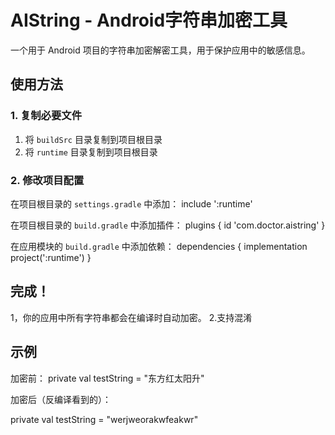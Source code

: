 # AIString - Android字符串加密工具

一个用于 Android 项目的字符串加密解密工具，用于保护应用中的敏感信息。

## 使用方法

### 1. 复制必要文件
1. 将 `buildSrc` 目录复制到项目根目录
2. 将 `runtime` 目录复制到项目根目录

### 2. 修改项目配置

在项目根目录的 `settings.gradle` 中添加：
include ':runtime'

在项目根目录的 `build.gradle` 中添加插件：
plugins {
id 'com.doctor.aistring'
}

在应用模块的 `build.gradle` 中添加依赖：
dependencies {
implementation project(':runtime')
}

##  完成！

1，你的应用中所有字符串都会在编译时自动加密。
2.支持混淆

   
## 示例
加密前：
private val testString = "东方红太阳升"

加密后（反编译看到的）：

private val testString = "werjweorakwfeakwr"



